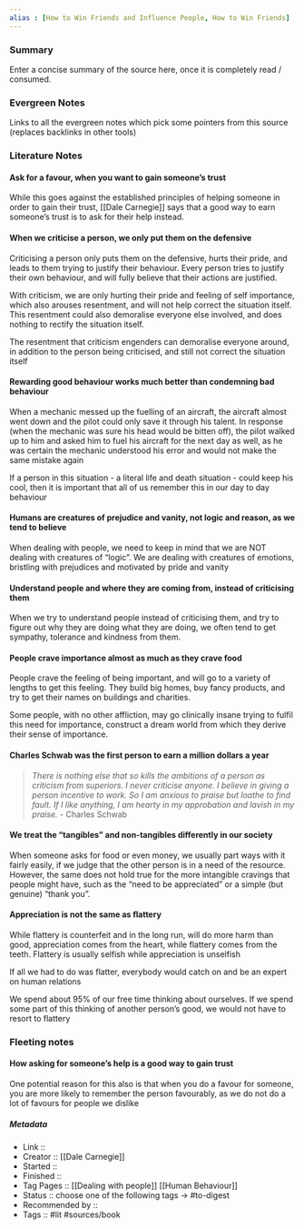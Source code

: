 ```yaml
---
alias : [How to Win Friends and Influence People, How to Win Friends]
---
```


### Summary
Enter a concise summary of the source here, once it is completely read / consumed.

### Evergreen Notes
Links to all the evergreen notes which pick some pointers from this source (replaces backlinks in other tools)

### Literature Notes
#### Ask for a favour, when you want to gain someone’s trust
While this goes against the established principles of helping someone in order to gain their trust, [[Dale Carnegie]] says that a good way to earn someone’s trust is to ask for their help instead. 

#### When we criticise a person, we only put them on the defensive
Criticising a person only puts them on the defensive, hurts their pride, and leads to them trying to justify their behaviour. Every person tries to justify their own behaviour, and will fully believe that their actions are justified.

With criticism, we are only hurting their pride and feeling of self importance, which also arouses resentment, and will not help correct the situation itself. This resentment could also demoralise everyone else involved, and does nothing to rectify the situation itself.

The resentment that criticism engenders can demoralise everyone around, in addition to the person being criticised, and still not correct the situation itself


#### Rewarding good behaviour works much better than condemning bad behaviour
When a mechanic messed up the fuelling of an aircraft, the aircraft almost went down and the pilot could only save it through his talent. In response (when the mechanic was sure his head would be bitten off), the pilot walked up to him and asked him to fuel his aircraft for the next day as well, as he was certain the mechanic understood his error and would not make the same mistake again

If a person in this situation - a literal life and death situation - could keep his cool, then it is important that all of us remember this in our day to day behaviour

#### Humans are creatures of prejudice and vanity, not logic and reason, as we tend to believe
When dealing with people, we need to keep in mind that we are NOT dealing with creatures of “logic”. We are dealing with creatures of emotions, bristling with prejudices and motivated by pride and vanity

#### Understand people and where they are coming from, instead of criticising them
When we try to understand people instead of criticising them, and try to figure out why they are doing what they are doing, we often tend to get sympathy, tolerance and kindness from them.

#### People crave importance almost as much as they crave food
People crave the feeling of being important, and will go to a variety of lengths to get this feeling. They build big homes, buy fancy products, and try to get their names on buildings and charities.

Some people, with no other affliction, may go clinically insane trying to fulfil this need for importance, construct a dream world from which they derive their sense of importance.

#### Charles Schwab was the first person to earn a million dollars a year
> *There is nothing else that so kills the ambitions of a person as criticism from superiors. I never criticise anyone. I believe in giving a person incentive to work. So I am anxious to praise but loathe to find fault. If I like anything, I am hearty in my approbation and lavish in my praise.* 
 \- Charles Schwab

#### We treat the “tangibles” and non-tangibles differently in our society
When someone asks for food or even money, we usually part ways with it fairly easily, if we judge that the other person is in a need of the resource. However, the same does not hold true for the more intangible cravings that people might have, such as the “need to be appreciated” or a simple (but genuine) “thank you”.

#### Appreciation is not the same as flattery
While flattery is counterfeit and in the long run, will do more harm than good, appreciation comes from the heart, while flattery comes from the teeth. Flattery is usually selfish while appreciation is unselfish

 If all we had to do was flatter, everybody would catch on and be an expert on human relations

We spend about 95% of our free time thinking about ourselves. If we spend some part of this thinking of another person’s good, we would not have to resort to flattery



### Fleeting notes
#### How asking for someone’s help is a good way to gain trust
One potential reason for this also is that when you do a favour for someone, you are more likely to remember the person favourably, as we do not do a lot of favours for people we dislike


##### Metadata
* Link :: 
* Creator :: [[Dale Carnegie]]
* Started :: 
* Finished :: 
* Tag Pages :: [[Dealing with people]] [[Human Behaviour]]
* Status :: choose one of the following tags -> #to-digest
* Recommended by ::
* Tags :: #lit #sources/book 
